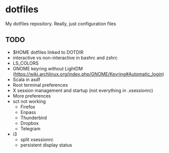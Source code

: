 # dotfiles
My dotfiles repository. Really, just configuration files

## TODO
- $HOME dotfiles linked to DOTDIR
- interactive vs non-interactive in bashrc and zshrc
- LS_COLORS
- GNOME keyring without LightDM
  (https://wiki.archlinux.org/index.php/GNOME/Keyring#Automatic_login)
- Scala in asdf
- Root terminal preferences
- X session management and startup (not everything in .xsessionrc)
- More preferences
- sct not working
  + Firefox
  + Enpass
  + Thunderbird
  + Dropbox
  + Telegram
- i3
  + split xsessionrc
  + persistent display status
